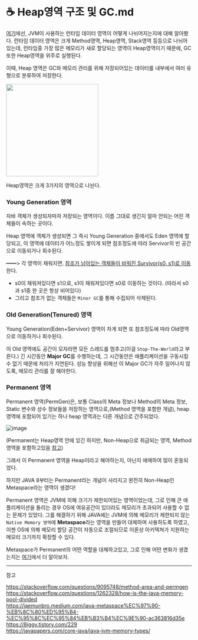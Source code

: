 # ☕ Heap영역 구조 및 GC.md

<a href="https://github.com/rlaisqls/TIL/blob/main/%EC%96%B8%EC%96%B4%E2%80%85Language/JAVA/JVM/Runtime%E2%80%85Data%E2%80%85Area.md">여기</a>에선, JVM이 사용하는 런타임 데이터 영역이 어떻게 나뉘어지는지에 대해 알아봤다. 런타임 데이터 영역은 크게 Method영역, Heap영역, Stack영역 등등으로 나뉘어있는데, 런타임중 가장 많은 메모리가 새로 할당되는 영역이 Heap영역이기 때문에, GC 또한 Heap영역을 위주로 실행된다.

이때, Heap 영역은 GC와 메모리 관리를 위해 저장되어있는 데이터를 내부에서 여러 유형으로 분류하여 저장한다.

<img height=250px src="https://user-images.githubusercontent.com/81006587/209074379-f2412b8f-7cc4-4516-842d-e711029305db.png">

Heap영역은 크게 3가지의 영역으로 나뉜다.

### Young Generation 영역

자바 객체가 생성되자마자 저장되는 영역이다. 이름 그대로 생긴지 얼마 안되는 어린 객체들이 속하는 곳이다. 

Heap 영역에 객체가 생성되면 그 즉시 Young Generation 중에서도 Eden 영역에 할당되고, 이 영역에 데이터가 어느정도 쌓이게 되면 참조정도에 따라 Servivor의 빈 공간으로 이동되거나 회수된다.

━━> 각 영역이 채워지면, <u>참조가 남아있는 객체들이 비워진 Survivor(s0, s1)로 이동</u>한다. <br>
  - s0이 채워져있다면 s1으로, s1이 채워져있다면 s0로 이동하는 것이다. (따라서 s0과 s1중 한 곳은 항상 비어있다)<br>
  - 그리고 참조가 없는 객체들은 `Minor GC`를 통해 수집되어 삭제된다.

### Old Generation(Tenured) 영역

Young Generation(Eden+Servivor) 영역이 차게 되면 또 참조정도에 따라 Old영역으로 이동하거나 회수된다.

이 Old 영역에도 공간이 모자라면 모든 스레드를 멈추고(이걸 `Stop-The-World`라고 부른다.) 긴 시간동안 **Major GC**를 수행하는데, 그 시간동안은 애플리케이션을 구동시킬 수 없기 때문에 처리가 지연된다. 성능 향상을 위해선 이 Major GC가 자주 일어나지 않도록, 메모리 관리를 잘 해야한다.

### Permanent 영역

Permanent 영역(PermGen)은, 보통 Class의 Meta 정보나 Method의 Meta 정보, Static 변수와 상수 정보들을 저장하는 영역으로,(Method 영역을 포함한 개념), heap 영역에 포함되어 있기는 하나 heap 영역과는 다른 개념으로 간주되었다.

![image](https://user-images.githubusercontent.com/81006587/209075255-602ec07e-906d-4576-8297-0fe4c3f89ab6.png)

(Permanent는 Heap영역 안에 있긴 하지만, Non-Heap으로 취급되는 영역, Method 영역을 포함하고있음 <a href="https://stackoverflow.com/questions/9095748/method-area-and-permgen#comment40650163_9095799">참고</a>)

그래서 이 Permanent 영역을 Heap이라고 해야하는지, 아닌지 애매하여 많이 혼동되었다.

하지만 JAVA 8부터는 Permanent라는 개념이 사라지고 완전히 Non-Heap인 Metaspace라는 영역이 생겼다!

Permanent 영역은 JVM에 의해 크기가 제한되어있는 영역이었는데, 그로 인해 큰 애플리케이션을 돌리는 경우 OS에 여유공간이 있더라도 메모리가 초과되어 사용할 수 없는 문제가 있었다. 그를 해결하기 위해 JAVA에는 JVM에 의해 메모리가 제한되지 않는 `Native Memory 영역`에 **Metaspace**라는 영역을 만들어 대체하여 사용하도록 하였고, 이젠 OS에 의해 메모리 할당 공간이 자동으로 조절되므로 이론상 아키텍쳐가 지원하는 메모리 크기까지 확장할 수 있다.

Metaspace가 Permanent의 어떤 역할을 대체하고있고, 그로 인해 어떤 변화가 생겼는지는 [여기](./Permanent%E2%80%85to%E2%80%85Metaspace.md)에서 더 알아보자.

---

참고

https://stackoverflow.com/questions/9095748/method-area-and-permgen<br>
https://stackoverflow.com/questions/1262328/how-is-the-java-memory-pool-divided<br>
https://jaemunbro.medium.com/java-metaspace%EC%97%90-%EB%8C%80%ED%95%B4-%EC%95%8C%EC%95%84%EB%B3%B4%EC%9E%90-ac363816d35e<br>
https://8iggy.tistory.com/229<br>
https://javapapers.com/core-java/java-jvm-memory-types/
